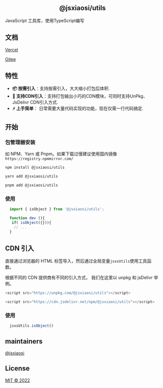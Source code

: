 <div align='center' ><h2>@jsxiaosi/utils</h2></div>

JavaScript 工具库，使用TypeScript编写

## 文档

[Vercel](https://jsxiaosi-utils.vercel.app/)

[Gitee](https://jsxiaosi.gitee.io/utils/)

## 特性

- **📦 按需引入**：支持按需引入，大大缩小打包后体积.
- **🔗 支持CDN引入**：支持打包输出小巧的CDN模块，可同时支持UnPkg、JsDelivr CDN引入方式.
- **⚡️ 上手简单**： 日常需要大量代码实现的功能，现在仅需一行代码搞定.

## 开始

### 包管理器安装

如 NPM、Yarn 或 Pnpm。如果下载过慢建议使用国内镜像`https://registry.npmmirror.com/`

```sh
npm install @jsxiaosi/utils
```

``` sh
yarn add @jsxiaosi/utils
```

``` sh
pnpm add @jsxiaosi/utils
```

### 使用

``` js
  import { isObject } from '@jsxiaosi/utils';

  function dev (){
   if( isObject({})){
    // ...
  }
```

## CDN 引入

直接通过浏览器的 HTML 标签导入，然后通过全局变量`jsxsUtils`使用工具函数。

根据不同的 CDN 提供商有不同的引入方式， 我们在这里以 unpkg 和 jsDelivr 举例。

``` js [unpkg]
<script src="https://unpkg.com/@jsxiaosi/utils"></script>
```

``` js [jsdelivr]
<script src="https://cdn.jsdelivr.net/npm/@jsxiaosi/utils"></script>
```

### 使用

``` js
  jsxsUtils.isObject()
```

## maintainers

[@jsxiaosi](https://github.com/jsxiaosi)

## License

[MIT © 2022](./LICENSE)
